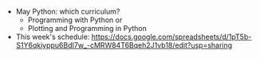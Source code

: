 - May Python:  which curriculum?  
  - Programming with Python 
or
  - Plotting and Programming in Python
- This week's schedule: https://docs.google.com/spreadsheets/d/1pT5b-S1Y6qkiyppu6BdI7w_-cMRW84T6Bqeh2J1vb18/edit?usp=sharing
